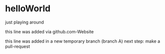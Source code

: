 # helloWorld
just playing around

this line was added via github.com-Website

this line was added in a new temporary branch (branch A)
next step: make a pull-request
